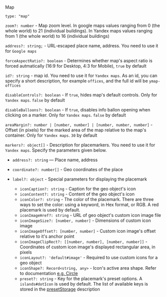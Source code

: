 Map

`type: "map"`

`zoom?: number` - Map zoom level. In google maps values ranging from 0 (the whole world) to 21 (individual buildings). In Yandex maps values ranging from 1 (the whole world) to 16 (individual buildings)

`address?: string;` - URL-escaped place name, address. You need to use it for `Google maps`

`forceAspectRatio?: boolean` - Determines whether map's aspect ratio is forced autmatically (16:9 for Desktop, 4:3 for Mobile), `true` by default

`id?: string` - map id. You need to use it for `Yandex maps`. As an id, you can specify a short description, for example `offices`, and the full id will be `ymap-offices`

`disableControls?: boolean` - If `true`, hides map's default controls. Only for `Yandex maps`. `false` by default

`disableBalloons?: boolean` - If `true`, disables info ballon opening when clicking on a marker. Only for `Yandex maps`. `false` by default

`areaMargin?: number | [number, number] | [number, number, number]` - Offset (in pixels) for the marked area of the map relative to the map's container. Only for `Yandex maps`. `30` by default

`markers?: object[]` - Description for placemarkers. You need to use it for `Yandex maps`. Specify the parameters given below.

- `address?: string` — Place name, address
- `coordinate?: number[]` - Geo coordinates of the place
- `label?: object` - Special parameters for displaying the placemark

  - `iconCaption?: string` - Caption for the geo object's icon
  - `iconContent?: string` - Content of the geo object's icon
  - `iconColor?: string` - The color of the placemark. There are three ways to set the color: using a keyword, in Hex format, or RGB. A red placemark is used by default.
  - `iconImageHref?: string` - URL of geo object's custom icon image file
  - `iconImageSize?: [number, number]` - Dimensions of custom icon image
  - `iconImageOffset?: [number, number]` - Custom icon image's offset relative to it's anchor point
  - `iconImageClipRect?: [[number, number], [number, number]]` - Coordinates of custom icon image's displayed rectangular area, in pixels
  - `iconLayout?: 'default#image'` - Required to use custom icons for a geo object
  - `iconShape?: Record<string, any>` - Icon's active area shape. Refer to documentation [e.g. Circle](https://yandex.ru/dev/jsapi-v2-1/doc/ru/v2-1/ref/reference/shape.Circle)
  - `preset?: string` - Key for the placemark's preset options. A `islands#dotIcon` is used by default. The list of available keys is stored in the [presetStorage](https://yandex.com/dev/maps/jsapi/doc/2.1/ref/reference/option.presetStorage.html) description
